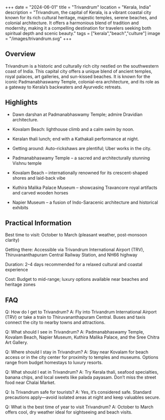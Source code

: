 +++
date = "2024-06-01"
title = "Trivandrum"
location = "Kerala, India"
description = "Trivandrum, the capital of Kerala, is a vibrant coastal city known for its rich cultural heritage, majestic temples, serene beaches, and colonial architecture. It offers a harmonious blend of tradition and modernity, making it a compelling destination for travelers seeking both spiritual depth and scenic beauty."
tags = ["kerala","beach","culture"]
image = "/images/trivandrum.svg"
+++

## Overview

Trivandrum is a historic and culturally rich city nestled on the southwestern coast of India. This capital city offers a unique blend of ancient temples, royal palaces, art galleries, and sun-kissed beaches. It is known for the iconic Padmanabhaswamy Temple, colonial-era architecture, and its role as a gateway to Kerala’s backwaters and Ayurvedic retreats.


## Highlights

- Dawn darshan at Padmanabhaswamy Temple; admire Dravidian architecture.

- Kovalam Beach: lighthouse climb and a calm swim by noon.

- Keralan thali lunch; end with a Kathakali performance at night.

- Getting around: Auto-rickshaws are plentiful; Uber works in the city.

- Padmanabhaswamy Temple – a sacred and architecturally stunning Vishnu temple

- Kovalam Beach – internationally renowned for its crescent-shaped shores and laid-back vibe

- Kuthira Malika Palace Museum – showcasing Travancore royal artifacts and carved wooden horses

- Napier Museum – a fusion of Indo-Saracenic architecture and historical exhibits


## Practical Information


Best time to visit: October to March (pleasant weather, post-monsoon clarity)

Getting there: Accessible via Trivandrum International Airport (TRV), Thiruvananthapuram Central Railway Station, and NH66 highway

Duration: 2–4 days recommended for a relaxed cultural and coastal experience

Cost: Budget to mid-range; luxury options available near beaches and heritage zones

## FAQ
Q: How do I get to Trivandrum? A: Fly into Trivandrum International Airport (TRV) or take a train to Thiruvananthapuram Central. Buses and taxis connect the city to nearby towns and attractions.

Q: What should I see in Trivandrum? A: Padmanabhaswamy Temple, Kovalam Beach, Napier Museum, Kuthira Malika Palace, and the Sree Chitra Art Gallery.

Q: Where should I stay in Trivandrum? A: Stay near Kovalam for beach access or in the city center for proximity to temples and museums. Options range from budget homestays to luxury resorts.

Q: What should I eat in Trivandrum? A: Try Kerala thali, seafood specialties, banana chips, and local sweets like palada payasam. Don’t miss the street food near Chalai Market.

Q: Is Trivandrum safe for tourists? A: Yes, it’s considered safe. Standard precautions apply—avoid isolated areas at night and keep valuables secure.

Q: What is the best time of year to visit Trivandrum? A: October to March offers cool, dry weather ideal for sightseeing and beach visits.